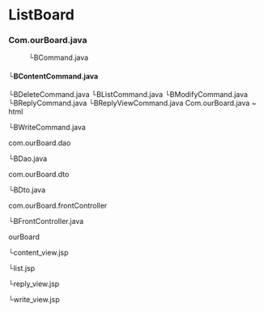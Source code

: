 # ListBoard
<html><body>
<h3>Com.ourBoard.java</h3>
<p style="text-indent:40px">└BCommand.java</p>
<h4> └BContentCommand.java</h4>
 └BDeleteCommand.java
 └BListCommand.java
 └BModifyCommand.java
 └BReplyCommand.java
 └BReplyViewCommand.java

<html>
<body>
Com.ourBoard.java ~ html
</body>
</html>

 └BWriteCommand.java

com.ourBoard.dao

 └BDao.java

com.ourBoard.dto

 └BDto.java

com.ourBoard.frontController

 └BFrontController.java

ourBoard

 └content_view.jsp
 
 └list.jsp
 
 └reply_view.jsp
 
 └write_view.jsp
